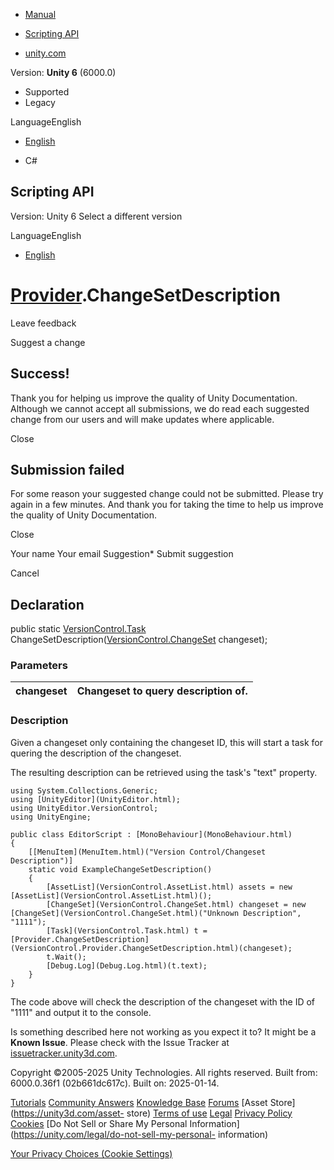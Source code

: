 [ ]()

  * [Manual](../Manual/index.html)
  * [Scripting API](../ScriptReference/index.html)

  * [unity.com](https://unity.com/)

Version: **Unity 6** (6000.0)

  * Supported
  * Legacy

LanguageEnglish

  * [English]()

  * C#

[ ](https://docs.unity3d.com)

## Scripting API

Version: Unity 6 Select a different version

LanguageEnglish

  * [English]()

#  [Provider](VersionControl.Provider.html).ChangeSetDescription

Leave feedback

Suggest a change

## Success!

Thank you for helping us improve the quality of Unity Documentation. Although
we cannot accept all submissions, we do read each suggested change from our
users and will make updates where applicable.

Close

## Submission failed

For some reason your suggested change could not be submitted. Please <a>try
again</a> in a few minutes. And thank you for taking the time to help us
improve the quality of Unity Documentation.

Close

Your name Your email Suggestion* Submit suggestion

Cancel

[ ]()

## Declaration

public static [VersionControl.Task](VersionControl.Task.html)
ChangeSetDescription([VersionControl.ChangeSet](VersionControl.ChangeSet.html)
changeset);

### Parameters

changeset | Changeset to query description of.  
---|---  
  
### Description

Given a changeset only containing the changeset ID, this will start a task for
quering the description of the changeset.

The resulting description can be retrieved using the task's "text" property.

    
    
    using System.Collections.Generic;
    using [UnityEditor](UnityEditor.html);
    using UnityEditor.VersionControl;
    using UnityEngine;  
      
    public class EditorScript : [MonoBehaviour](MonoBehaviour.html)
    {
        [[MenuItem](MenuItem.html)("Version Control/Changeset Description")]
        static void ExampleChangeSetDescription()
        {
            [AssetList](VersionControl.AssetList.html) assets = new [AssetList](VersionControl.AssetList.html)();
            [ChangeSet](VersionControl.ChangeSet.html) changeset = new [ChangeSet](VersionControl.ChangeSet.html)("Unknown Description", "1111");
            [Task](VersionControl.Task.html) t = [Provider.ChangeSetDescription](VersionControl.Provider.ChangeSetDescription.html)(changeset);
            t.Wait();
            [Debug.Log](Debug.Log.html)(t.text);
        }
    }
    

The code above will check the description of the changeset with the ID of
"1111" and output it to the console.

Is something described here not working as you expect it to? It might be a
**Known Issue**. Please check with the Issue Tracker at
[issuetracker.unity3d.com](https://issuetracker.unity3d.com).

Copyright ©2005-2025 Unity Technologies. All rights reserved. Built from:
6000.0.36f1 (02b661dc617c). Built on: 2025-01-14.

[Tutorials](https://unity3d.com/learn) [Community
Answers](https://answers.unity3d.com) [Knowledge
Base](https://support.unity3d.com/hc/en-us)
[Forums](https://forum.unity3d.com) [Asset Store](https://unity3d.com/asset-
store) [Terms of use](https://docs.unity3d.com/Manual/TermsOfUse.html)
[Legal](https://unity.com/legal) [Privacy
Policy](https://unity.com/legal/privacy-policy)
[Cookies](https://unity.com/legal/cookie-policy) [Do Not Sell or Share My
Personal Information](https://unity.com/legal/do-not-sell-my-personal-
information)

[Your Privacy Choices (Cookie Settings)](javascript:void\(0\);)

